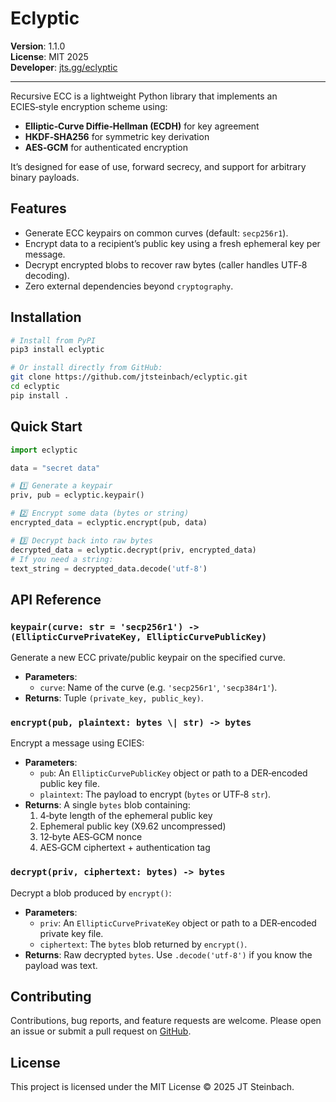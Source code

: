 # Eclyptic

**Version**: 1.1.0\
**License**: MIT 2025\
**Developer**: [jts.gg/eclyptic](https://jts.gg/eclyptic)

---

Recursive ECC is a lightweight Python library that implements an ECIES‑style encryption scheme using:

- **Elliptic‑Curve Diffie‑Hellman (ECDH)** for key agreement
- **HKDF‑SHA256** for symmetric key derivation
- **AES‑GCM** for authenticated encryption

It’s designed for ease of use, forward secrecy, and support for arbitrary binary payloads.

## Features

- Generate ECC keypairs on common curves (default: `secp256r1`).
- Encrypt data to a recipient’s public key using a fresh ephemeral key per message.
- Decrypt encrypted blobs to recover raw bytes (caller handles UTF‑8 decoding).
- Zero external dependencies beyond `cryptography`.

## Installation

```bash
# Install from PyPI
pip3 install eclyptic

# Or install directly from GitHub:
git clone https://github.com/jtsteinbach/eclyptic.git
cd eclyptic
pip install .
```

## Quick Start

```python
import eclyptic

data = "secret data"

# 1️⃣ Generate a keypair
priv, pub = eclyptic.keypair()

# 2️⃣ Encrypt some data (bytes or string)
encrypted_data = eclyptic.encrypt(pub, data)

# 3️⃣ Decrypt back into raw bytes
decrypted_data = eclyptic.decrypt(priv, encrypted_data)
# If you need a string:
text_string = decrypted_data.decode('utf-8')
```

## API Reference

### `keypair(curve: str = 'secp256r1') -> (EllipticCurvePrivateKey, EllipticCurvePublicKey)`

Generate a new ECC private/public keypair on the specified curve.

- **Parameters**:
  - `curve`: Name of the curve (e.g. `'secp256r1'`, `'secp384r1'`).
- **Returns**: Tuple `(private_key, public_key)`.

### `encrypt(pub, plaintext: bytes \| str) -> bytes`

Encrypt a message using ECIES:

- **Parameters**:
  - `pub`: An `EllipticCurvePublicKey` object or path to a DER‑encoded public key file.
  - `plaintext`: The payload to encrypt (`bytes` or UTF‑8 `str`).
- **Returns**: A single `bytes` blob containing:
  1. 4‑byte length of the ephemeral public key
  2. Ephemeral public key (X9.62 uncompressed)
  3. 12‑byte AES‑GCM nonce
  4. AES‑GCM ciphertext + authentication tag

### `decrypt(priv, ciphertext: bytes) -> bytes`

Decrypt a blob produced by `encrypt()`:

- **Parameters**:
  - `priv`: An `EllipticCurvePrivateKey` object or path to a DER‑encoded private key file.
  - `ciphertext`: The `bytes` blob returned by `encrypt()`.
- **Returns**: Raw decrypted `bytes`. Use `.decode('utf-8')` if you know the payload was text.

## Contributing

Contributions, bug reports, and feature requests are welcome. Please open an issue or submit a pull request on [GitHub](https://github.com/jtsteinbach/eclyptic).

## License

This project is licensed under the MIT License © 2025 JT Steinbach.

